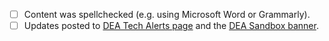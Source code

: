 <!-- Change '[ ]' to '[x]' to confirm items (if relevant). -->

* [ ] Content was spellchecked (e.g. using Microsoft Word or Grammarly).
* [ ] Updates posted to [DEA Tech Alerts page][TechAlerts] and the [DEA Sandbox banner][SandboxBanner].

[TechAlerts]: https://github.com/GeoscienceAustralia/dea-knowledge-hub/tree/main/docs/tech-alerts
[SandboxBanner]: https://bitbucket.org/geoscienceaustralia/datakube-apps/src/develop/clusters/dea-sandbox/sandbox.yaml
